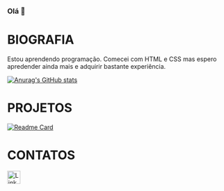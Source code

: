 ### Olá 👋

# BIOGRAFIA

Estou aprendendo programação. Comecei com HTML e CSS mas espero apredender ainda mais e adquirir bastante experiência. 

[![Anurag's GitHub stats](https://github-readme-stats.vercel.app/api?username=durskim&theme=dark)](https://github.com/anuraghazra/github-readme-stats)

# PROJETOS

[![Readme Card](https://github-readme-stats.vercel.app/api/pin/?username=durskim&repo=durskim.github.io)](https://github.com/anuraghazra/github-readme-stats)

# CONTATOS
[<img scr='https://img.shields.io/badge/LinkedIn-0077B5?style=for-the-badge&logo=linkedin&logoColor=white' alt='Linkedin' height='30'>](linkedin.com/in/mariana-durski)

